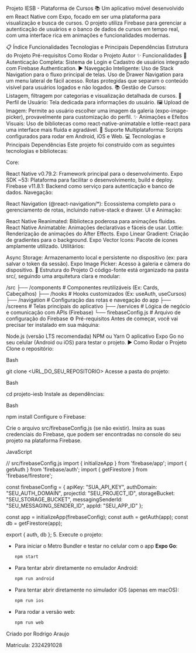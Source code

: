 Projeto IESB - Plataforma de Cursos 📚
Um aplicativo móvel desenvolvido em React Native com Expo, focado em ser uma plataforma para visualização e busca de cursos. O projeto utiliza Firebase para gerenciar a autenticação de usuários e o banco de dados de cursos em tempo real, com uma interface rica em animações e funcionalidades modernas.

📋 Índice
Funcionalidades
Tecnologias e Principais Dependências
Estrutura do Projeto
Pré-requisitos
Como Rodar o Projeto
Autor
✨ Funcionalidades
🔐 Autenticação Completa: Sistema de Login e Cadastro de usuários integrado com Firebase Authentication.
▶️ Navegação Inteligente:
Uso de Stack Navigation para o fluxo principal de telas.
Uso de Drawer Navigation para um menu lateral de fácil acesso.
Rotas protegidas que separam o conteúdo visível para usuários logados e não logados.
📚 Gestão de Cursos: Listagem, filtragem por categorias e visualização detalhada de cursos.
👤 Perfil de Usuário: Tela dedicada para informações do usuário.
🖼️ Upload de Imagem: Permite ao usuário escolher uma imagem da galeria (expo-image-picker), provavelmente para customização do perfil.
✨ Animações e Efeitos Visuais: Uso de bibliotecas como react-native-animatable e lottie-react para uma interface mais fluida e agradável.
📱 Suporte Multiplataforma: Scripts configurados para rodar em Android, iOS e Web.
💻 Tecnologias e Principais Dependências
Este projeto foi construído com as seguintes tecnologias e bibliotecas:

Core:

React Native v0.79.2: Framework principal para o desenvolvimento.
Expo SDK ~53: Plataforma para facilitar o desenvolvimento, build e deploy.
Firebase v11.8.1: Backend como serviço para autenticação e banco de dados.
Navegação:

React Navigation (@react-navigation/*): Ecossistema completo para o gerenciamento de rotas, incluindo native-stack e drawer.
UI e Animação:

React Native Reanimated: Biblioteca poderosa para animações fluidas.
React Native Animatable: Animações declarativas e fáceis de usar.
Lottie: Renderização de animações do After Effects.
Expo Linear Gradient: Criação de gradientes para o background.
Expo Vector Icons: Pacote de ícones amplamente utilizado.
Utilitários:

Async Storage: Armazenamento local e persistente no dispositivo (ex: para salvar o token da sessão).
Expo Image Picker: Acesso à galeria e câmera do dispositivo.
📂 Estrutura do Projeto
O código-fonte está organizado na pasta src/, seguindo uma arquitetura clara e modular:

/src
├── /components     # Componentes reutilizáveis (Ex: Cards, Cabeçalhos)
├── /hooks          # Hooks customizados (Ex: useAuth, useCursos)
├── /navigation     # Configuração das rotas e navegação do app
├── /screens        # Telas principais do aplicativo
├── /services       # Lógica de negócio e comunicação com APIs (Firebase)
└── firebaseConfig.js # Arquivo de configuração do Firebase
⚙️ Pré-requisitos
Antes de começar, você vai precisar ter instalado em sua máquina:

Node.js (versão LTS recomendada)
NPM ou Yarn
O aplicativo Expo Go no seu celular (Android ou iOS) para testar o projeto.
▶️ Como Rodar o Projeto
Clone o repositório:

Bash

git clone <URL_DO_SEU_REPOSITORIO>
Acesse a pasta do projeto:

Bash

cd projeto-iesb
Instale as dependências:

Bash

npm install
Configure o Firebase:

Crie o arquivo src/firebaseConfig.js (se não existir).
Insira as suas credenciais do Firebase, que podem ser encontradas no console do seu projeto na plataforma Firebase.
<!-- end list -->

JavaScript

// src/firebaseConfig.js
import { initializeApp } from 'firebase/app';
import { getAuth } from 'firebase/auth';
import { getFirestore } from 'firebase/firestore';

const firebaseConfig = {
  apiKey: "SUA_API_KEY",
  authDomain: "SEU_AUTH_DOMAIN",
  projectId: "SEU_PROJECT_ID",
  storageBucket: "SEU_STORAGE_BUCKET",
  messagingSenderId: "SEU_MESSAGING_SENDER_ID",
  appId: "SEU_APP_ID"
};

const app = initializeApp(firebaseConfig);
const auth = getAuth(app);
const db = getFirestore(app);

export { auth, db };
5.  Execute o projeto:

  * Para iniciar o Metro Bundler e testar no celular com o app **Expo Go**:
    ```bash
    npm start
    ```
  * Para tentar abrir diretamente no emulador Android:
    ```bash
    npm run android
    ```
  * Para tentar abrir diretamente no simulador iOS (apenas em macOS):
    ```bash
    npm run ios
    ```
  * Para rodar a versão web:
    ```bash
    npm run web
    ```

 Criado por Rodrigo Araujo 

 Matricula: 2324291028